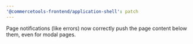 ```yaml
---
'@commercetools-frontend/application-shell': patch
---
```


Page notifications (like errors) now correctly push the page content below them, even for modal pages.
